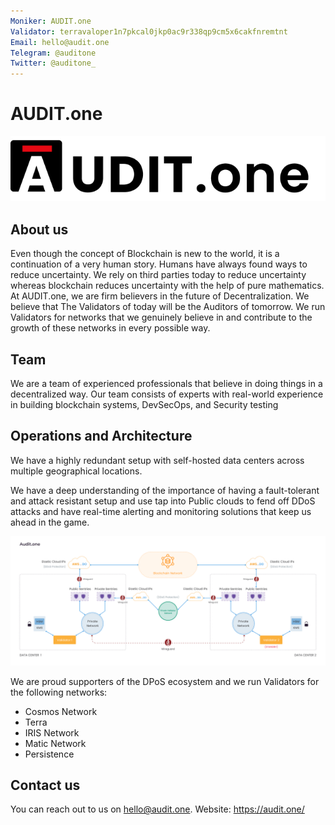 ```yaml
---
Moniker: AUDIT.one
Validator: terravaloper1n7pkcal0jkp0ac9r338qp9cm5x6cakfnremtnt
Email: hello@audit.one
Telegram: @auditone
Twitter: @auditone_
---
```


# AUDIT.one

![](./logo.png)

## About us

Even though the concept of Blockchain is new to the world, it is a continuation of a very human story. Humans have always found ways to reduce uncertainty. We rely on third parties today to reduce uncertainty whereas blockchain reduces uncertainty with the help of pure mathematics. At AUDIT.one, we are firm believers in the future of Decentralization. We believe that The Validators of today will be the Auditors of tomorrow. We run Validators for networks that we genuinely believe in and contribute to the growth of these networks in every possible way.

## Team

We are a team of experienced professionals that believe in doing things in a decentralized way. Our team consists of experts with real-world experience in building blockchain systems, DevSecOps, and Security testing

## Operations and Architecture

We have a highly redundant setup with self-hosted data centers across multiple geographical locations.

We have a deep understanding of the importance of having a fault-tolerant and attack resistant setup and use tap into Public clouds to fend off DDoS attacks and have real-time alerting and monitoring solutions that keep us ahead in the game.


![validator-arch](./architecture.png)

We are proud supporters of the DPoS ecosystem and we run Validators for the following networks:

- Cosmos Network
- Terra
- IRIS Network
- Matic Network
- Persistence

## Contact us

You can reach out to us on hello@audit.one.
Website: https://audit.one/
